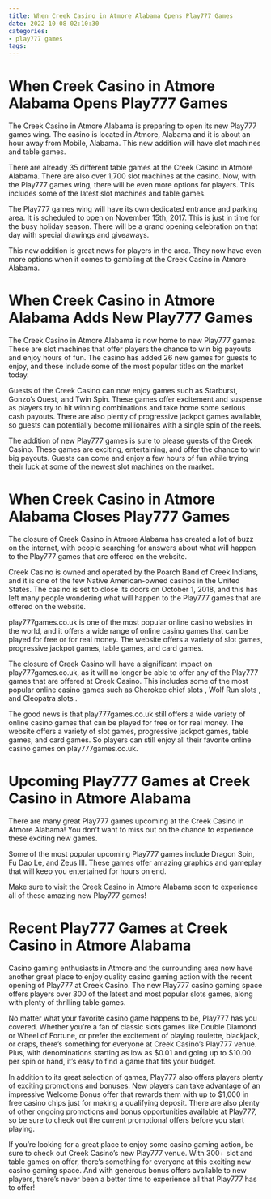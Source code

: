 ```yaml
---
title: When Creek Casino in Atmore Alabama Opens Play777 Games
date: 2022-10-08 02:10:30
categories:
- play777 games
tags:
---
```



#  When Creek Casino in Atmore Alabama Opens Play777 Games

The Creek Casino in Atmore Alabama is preparing to open its new Play777 games wing. The casino is located in Atmore, Alabama and it is about an hour away from Mobile, Alabama. This new addition will have slot machines and table games.

There are already 35 different table games at the Creek Casino in Atmore Alabama. There are also over 1,700 slot machines at the casino. Now, with the Play777 games wing, there will be even more options for players. This includes some of the latest slot machines and table games.

The Play777 games wing will have its own dedicated entrance and parking area. It is scheduled to open on November 15th, 2017. This is just in time for the busy holiday season. There will be a grand opening celebration on that day with special drawings and giveaways.

This new addition is great news for players in the area. They now have even more options when it comes to gambling at the Creek Casino in Atmore Alabama.

#  When Creek Casino in Atmore Alabama Adds New Play777 Games

The Creek Casino in Atmore Alabama is now home to new Play777 games. These are slot machines that offer players the chance to win big payouts and enjoy hours of fun. The casino has added 26 new games for guests to enjoy, and these include some of the most popular titles on the market today.

Guests of the Creek Casino can now enjoy games such as Starburst, Gonzo’s Quest, and Twin Spin. These games offer excitement and suspense as players try to hit winning combinations and take home some serious cash payouts. There are also plenty of progressive jackpot games available, so guests can potentially become millionaires with a single spin of the reels.

The addition of new Play777 games is sure to please guests of the Creek Casino. These games are exciting, entertaining, and offer the chance to win big payouts. Guests can come and enjoy a few hours of fun while trying their luck at some of the newest slot machines on the market.

#  When Creek Casino in Atmore Alabama Closes Play777 Games

The closure of Creek Casino in Atmore Alabama has created a lot of buzz on the internet, with people searching for answers about what will happen to the Play777 games that are offered on the website.

Creek Casino is owned and operated by the Poarch Band of Creek Indians, and it is one of the few Native American-owned casinos in the United States. The casino is set to close its doors on October 1, 2018, and this has left many people wondering what will happen to the Play777 games that are offered on the website.

play777games.co.uk is one of the most popular online casino websites in the world, and it offers a wide range of online casino games that can be played for free or for real money. The website offers a variety of slot games, progressive jackpot games, table games, and card games.

The closure of Creek Casino will have a significant impact on play777games.co.uk, as it will no longer be able to offer any of the Play777 games that are offered at Creek Casino. This includes some of the most popular online casino games such as Cherokee chief slots , Wolf Run slots , and Cleopatra slots .

The good news is that play777games.co.uk still offers a wide variety of online casino games that can be played for free or for real money. The website offers a variety of slot games, progressive jackpot games, table games, and card games. So players can still enjoy all their favorite online casino games on play777games.co.uk.

#  Upcoming Play777 Games at Creek Casino in Atmore Alabama

There are many great Play777 games upcoming at the Creek Casino in Atmore Alabama! You don’t want to miss out on the chance to experience these exciting new games.

Some of the most popular upcoming Play777 games include Dragon Spin, Fu Dao Le, and Zeus III. These games offer amazing graphics and gameplay that will keep you entertained for hours on end.

Make sure to visit the Creek Casino in Atmore Alabama soon to experience all of these amazing new Play777 games!

#  Recent Play777 Games at Creek Casino in Atmore Alabama

Casino gaming enthusiasts in Atmore and the surrounding area now have another great place to enjoy quality casino gaming action with the recent opening of Play777 at Creek Casino. The new Play777 casino gaming space offers players over 300 of the latest and most popular slots games, along with plenty of thrilling table games.

No matter what your favorite casino game happens to be, Play777 has you covered. Whether you’re a fan of classic slots games like Double Diamond or Wheel of Fortune, or prefer the excitement of playing roulette, blackjack, or craps, there’s something for everyone at Creek Casino’s Play777 venue. Plus, with denominations starting as low as $0.01 and going up to $10.00 per spin or hand, it’s easy to find a game that fits your budget.

In addition to its great selection of games, Play777 also offers players plenty of exciting promotions and bonuses. New players can take advantage of an impressive Welcome Bonus offer that rewards them with up to $1,000 in free casino chips just for making a qualifying deposit. There are also plenty of other ongoing promotions and bonus opportunities available at Play777, so be sure to check out the current promotional offers before you start playing.

If you’re looking for a great place to enjoy some casino gaming action, be sure to check out Creek Casino’s new Play777 venue. With 300+ slot and table games on offer, there’s something for everyone at this exciting new casino gaming space. And with generous bonus offers available to new players, there’s never been a better time to experience all that Play777 has to offer!